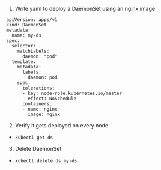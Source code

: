 1. Write yaml to deploy a DaemonSet using an nginx image
```
apiVersion: apps/v1
kind: DaemonSet
metadata:
  name: my-ds
spec:
  selector:
    matchLabels:
      daemon: "pod"
  template:
    metadata:
      labels:
        daemon: pod
    spec:
      tolerations:
      - key: node-role.kubernetes.io/master
        effect: NoSchedule
      containers:
      - name: nginx
        image: nginx
```

2. Verify it gets deployed on every node
* `kubectl get ds`

3. Delete DaemonSet
* `kubectl delete ds my-ds`